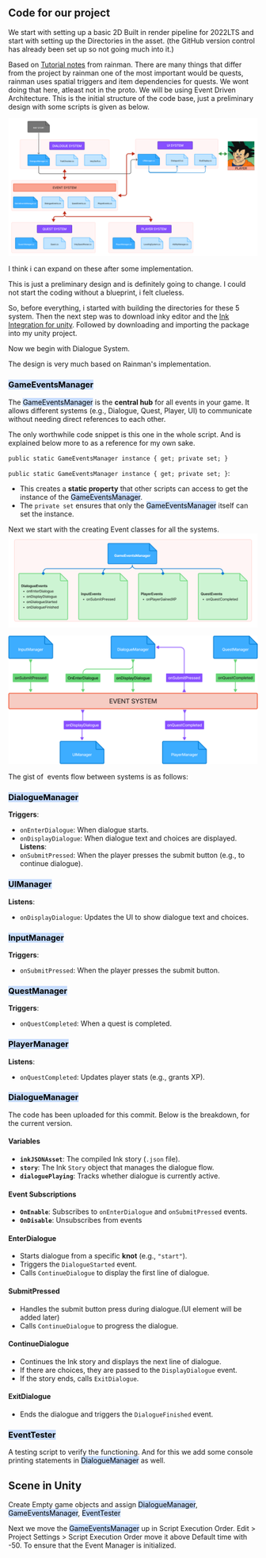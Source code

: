 ## Code for our project

We start with setting up a basic 2D Built in render pipeline for 2022LTS and start with setting up the Directories in the asset. (the GitHub version control has already been set up so not going much into it.)

Based on [Tutorial notes](Misc/Tutorial%20notes.md) from rainman. There are many things that differ from the project by rainman one of the most important would be quests, rainman uses spatial triggers and item dependencies for quests. We wont doing that here, atleast not in the proto. 
We will be using Event Driven Architecture. 
This is the initial structure of the code base, just a preliminary design with some scripts is given as below. 

![](Misc/Pasted%20image%2020250225080445.png)

I think i can expand on these after some implementation. 

This is just a preliminary design and is definitely going to change. I could not start the coding without a blueprint, i felt clueless.

So, before everything, i started with building the directories for these 5 system. Then the next step was to download inky editor and the [Ink Integration for unity](https://assetstore.unity.com/packages/tools/integration/ink-integration-for-unity-60055). Followed by downloading and importing the package into my unity project. 

Now we begin with Dialogue System.

The design is very much based on Rainman's implementation. 

### <mark style="background: #ADCCFFA6;">GameEventsManager</mark>
The <mark style="background: #ADCCFFA6;">GameEventsManager</mark> is the **central hub** for all events in your game. It allows different systems (e.g., Dialogue, Quest, Player, UI) to communicate without needing direct references to each other.

The only worthwhile code snippet is this one in the whole script. And is explained below more to as a reference for my own sake.
```
public static GameEventsManager instance { get; private set; }

```

`public static GameEventsManager instance { get; private set; }`:

- This creates a **static property** that other scripts can access to get the instance of the <mark style="background: #ADCCFFA6;">GameEventsManager</mark>.
- The `private set` ensures that only the <mark style="background: #ADCCFFA6;">GameEventsManager</mark> itself can set the instance.

Next we start with the creating Event classes for all the systems.
![](Misc/Pasted%20image%2020250225202449.png)

![](Misc/Pasted%20image%2020250225180613.png)

The gist of  events flow between systems is as follows:

### <mark style="background: #ADCCFFA6;">DialogueManager</mark>
**Triggers**:    
- `onEnterDialogue`: When dialogue starts.        
- `onDisplayDialogue`: When dialogue text and choices are displayed.        
**Listens**:    
 - `onSubmitPressed`: When the player presses the submit button (e.g., to continue dialogue).

### <mark style="background: #ADCCFFA6;">UIManager</mark>
**Listens**:    
- `onDisplayDialogue`: Updates the UI to show dialogue text and choices.

### <mark style="background: #ADCCFFA6;">InputManager</mark>
**Triggers**:    
- `onSubmitPressed`: When the player presses the submit button. 

### <mark style="background: #ADCCFFA6;">QuestManager</mark>
**Triggers**:    
- `onQuestCompleted`: When a quest is completed.

### <mark style="background: #ADCCFFA6;">PlayerManager</mark>
**Listens**:    
- `onQuestCompleted`: Updates player stats (e.g., grants XP).

###  <mark style="background: #ADCCFFA6;">DialogueManager</mark>

The code has been uploaded for this commit. Below is the breakdown, for the current version. 
#### **Variables**
- **`inkJSONAsset`**: The compiled Ink story (`.json` file).    
- **`story`**: The Ink `Story` object that manages the dialogue flow.    
- **`dialoguePlaying`**: Tracks whether dialogue is currently active.
#### **Event Subscriptions**
- **`OnEnable`**: Subscribes to `onEnterDialogue` and `onSubmitPressed` events.    
- **`OnDisable`**: Unsubscribes from events
#### **EnterDialogue**
- Starts dialogue from a specific **knot** (e.g., `"start"`).    
- Triggers the `DialogueStarted` event.    
- Calls `ContinueDialogue` to display the first line of dialogue.
#### **SubmitPressed**
- Handles the submit button press during dialogue.(UI element will be added later)
- Calls `ContinueDialogue` to progress the dialogue.
#### **ContinueDialogue**
- Continues the Ink story and displays the next line of dialogue.    
- If there are choices, they are passed to the `DisplayDialogue` event.    
- If the story ends, calls `ExitDialogue`.
#### **ExitDialogue**
- Ends the dialogue and triggers the `DialogueFinished` event.

### <mark style="background: #ADCCFFA6;">EventTester</mark>
A testing script to verify the functioning. And for this we add some console printing statements in <mark style="background: #ADCCFFA6;">DialogueManager</mark> as well.

## Scene in Unity
Create Empty game objects and assign <mark style="background: #ADCCFFA6;">DialogueManager</mark>, <mark style="background: #ADCCFFA6;">GameEventsManager</mark>, <mark style="background: #ADCCFFA6;">EventTester</mark>

Next we move the <mark style="background: #ADCCFFA6;">GameEventsManager</mark> up in Script Execution Order.
Edit > Project Settings > Script Execution Order move it above Default time with -50. To ensure that the Event Manager is initialized.
